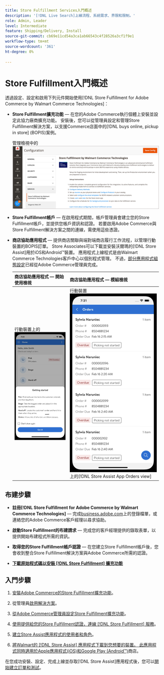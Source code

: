 ```yaml
---
title: Store Fulfillment Services入門概述
description: '[!DNL Live Search]上線流程、系統需求、界限和限制。'
role: Admin, Leader
level: Intermediate
feature: Shipping/Delivery, Install
source-git-commit: cb69e11cd54a3ca1ab66543c4f28526a3cf1f9e1
workflow-type: tm+mt
source-wordcount: '361'
ht-degree: 0%

---
```


# Store Fulfillment入門概述

透過設定、設定和啟用下列元件開始使用[!DNL Store Fulfillment for Adobe Commerce by Walmart Commerce Technologies]：

- **Store Fulfillment擴充功能** — 在您的Adobe Commerce執行個體上安裝並設定此協力廠商擴充功能。 安裝後，您可以從管理員設定和管理Store Fulfillment解決方案，以支援Commerce店面中的[!DNL buys online, pickup in store] (BOPIS)案例。

  管理檢視中的![[!DNL Store Fulfillment Service]設定](assets/store-fulfillment-admin-home.png)

- **Store Fulfillment帳戶** — 在啟用程式期間，帳戶管理員會建立您的Store Fulfillment帳戶，並提供您帳戶資訊和認證。 若要啟用Adobe Commerce與Store Fulfillment解決方案之間的連線，需使用這些憑證。

- **商店協助應用程式** — 提供商店關聯與端對端商店履行工作流程，以管理行動裝置的BOPIS訂單。 Store Associates可以下載並安裝沃爾瑪的[!DNL Store Assist]用於iOS和Android™裝置。 應用程式上線程式是由Walmart Commerce Technologies客戶中心以個別程式管理。 不過，[部分應用程式組態設定](user-setup.md)已經從Adobe Commerce管理員完成。

  | 商店協助應用程式 — 開始使用檢視 | 商店協助應用程式 — 模組檢視 |
  |-------------------------------------------------------------------------------------------------------------|-----------------------------------------------------------------------------------------------|
  | 行動裝置上的![[!DNL Store Assist App Getting Started]檢視](assets/store-assist-get-started-small.png) | 行動裝置![&#128279;](assets/store-assist-orders-small.png)上的[!DNL Store Assist App Orders view] |

## 布建步驟

- **註冊[!DNL Store Fulfillment for Adobe Commerce by Walmart Commerce Technologies]** — 完成[business.adobe.com](https://business.adobe.com/resources/store-fulfillment.html)上的登錄檔單，或連絡您的Adobe Commerce客戶經理以尋求協助。

- **啟動Store Fulfillment的布建請求** — 完成您的客戶經理提供的錄取表單，以提供開始布建程式所需的資訊。

- **取得您的Store Fulfillment帳戶認證** — 在您建立Store Fulfillment帳戶後，您會收到整合Store Fulfillment解決方案與Adobe Commerce所需的認證。

- **[下載原始程式碼以安裝 [!DNL Store Fulfillment] 擴充功能](install.md)**

## 入門步驟

1. [安裝Adobe Commerce的Store Fulfillment擴充功能](install.md)。

1. 從管理員[啟用解決方案](enable-general.md)。

1. [從Adobe Commerce管理員設定Store Fulfillment擴充功能](service-config-settings-overview.md)。

1. [使用提供給您的Store Fulfillment認證，連線 [!DNL Store Fulfillment] 服務](connect-set-up-service.md)。

1. [建立Store Assist應用程式的使用者和角色](user-setup.md)。

1. [將Walmart的 [!DNL Store Assist] 應用程式下載到您想要的裝置。 此應用程式同時適用於Apple應用程式(iOS)和Google Play (Android™)](app-setup.md)商店。

在您成功安裝、設定、完成上線並存取[!DNL Store Assist]應用程式後，您可以[開始建立訂單和測試](test-and-deploy.md)。
